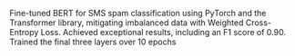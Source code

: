 Fine-tuned BERT for SMS spam classification using PyTorch and the Transformer library, mitigating imbalanced data
with Weighted Cross-Entropy Loss. Achieved exceptional results, including an F1 score of 0.90. Trained the final
three layers over 10 epochs

